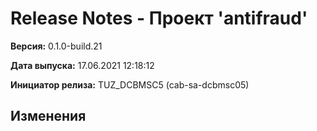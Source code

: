 # Release Notes - Проект 'antifraud'

**Версия:** 0.1.0-build.21

**Дата выпуска:** 17.06.2021 12:18:12

**Инициатор релиза:** TUZ_DCBMSC5 (cab-sa-dcbmsc05)

## Изменения
